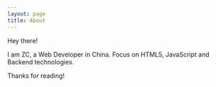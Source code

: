 ```yaml
---
layout: page
title: About
---
```


<p class="message">
  Hey there! 
</p>

I am ZC, a Web Developer in China. Focus on HTML5, JavaScript and Backend technologies.

Thanks for reading!

